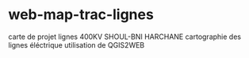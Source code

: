 # web-map-trac-lignes
carte de projet lignes 400KV SHOUL-BNI HARCHANE
cartographie des lignes éléctrique
utilisation de QGIS2WEB
